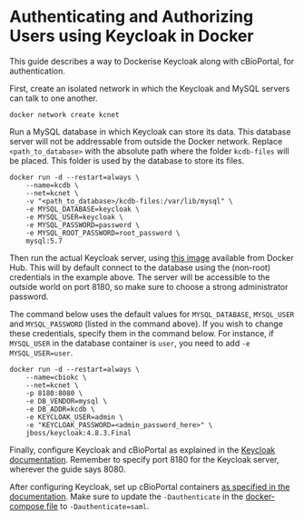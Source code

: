 # Authenticating and Authorizing Users using Keycloak in Docker

This guide describes a way to Dockerise Keycloak along with cBioPortal, for authentication.

First, create an isolated network in which the Keycloak and MySQL servers can talk to one another.

```shell
docker network create kcnet
```

Run a MySQL database in which Keycloak can store its data. This database server will not be addressable from outside the Docker network. Replace `<path_to_database>` with the absolute path where the folder `kcdb-files` will be placed. This folder is used by the database to store its files.

```shell
docker run -d --restart=always \
    --name=kcdb \
    --net=kcnet \
    -v "<path_to_database>/kcdb-files:/var/lib/mysql" \
    -e MYSQL_DATABASE=keycloak \
    -e MYSQL_USER=keycloak \
    -e MYSQL_PASSWORD=password \
    -e MYSQL_ROOT_PASSWORD=root_password \
    mysql:5.7
```

Then run the actual Keycloak server, using [this image](https://hub.docker.com/r/jboss/keycloak/) available from Docker Hub. This will by default connect to the database using the (non-root) credentials in the example above. The server will be accessible to the outside world on port 8180, so make sure to choose a strong administrator password.

The command below uses the default values for `MYSQL_DATABASE`, `MYSQL_USER` and `MYSQL_PASSWORD` (listed in the command above). If you wish to change these credentials, specify them in the command below. For instance, if `MYSQL_USER` in the database container is `user`, you need to add `-e MYSQL_USER=user`.

```
docker run -d --restart=always \
    --name=cbiokc \
    --net=kcnet \
    -p 8180:8080 \
    -e DB_VENDOR=mysql \
    -e DB_ADDR=kcdb \
    -e KEYCLOAK_USER=admin \
    -e "KEYCLOAK_PASSWORD=<admin_password_here>" \
    jboss/keycloak:4.8.3.Final
```

Finally, configure Keycloak and cBioPortal as explained in the [Keycloak documentation](using-keycloak.md). Remember to specify port 8180 for the Keycloak server, wherever the guide says 8080.

After configuring Keycloak, set up cBioPortal containers [as specified in the documentation](./). Make sure to update the `-Dauthenticate` in the [docker-compose file](https://github.com/cBioPortal/cbioportal-docker-compose/blob/5da068f0eb9b4f42db52ab5e91321b26a1826d7a/docker-compose.yml#L20) to `-Dauthenticate=saml`.
